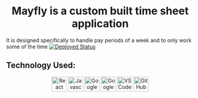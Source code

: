 <h1 align='center'>Mayfly is a custom built time sheet application</h1>
It is designed specifically to handle pay periods of a week and to only work some of the time
<a href="https://mayfly.asadillahunty.com">
	<img alt='Deployed Status' src='https://github.com/asa-dillahunty/Mayfly/workflows/firebase%20hosting%20merge/badge.svg'>
</a>
<h2 align='left'>Technology Used:</h2>
<p align='center'>
	<img margin=20px height=40px alt='React' src='https://img.shields.io/badge/React-20232A?style=for-the-badge&logo=react&logoColor=61DAFB'>
	<img margin=20px height=40px alt='Javascript' src='https://img.shields.io/badge/JavaScript-323330?style=for-the-badge&logo=javascript&logoColor=F7DF1E'>
	<img margin=20px height=40px alt='Google Cloud' src='https://img.shields.io/badge/Google_Cloud-4285F4?style=for-the-badge&logo=google-cloud&logoColor=white'>
	<img margin=20px height=40px alt='Google Firebase' src='https://img.shields.io/badge/firebase-ffca28?style=for-the-badge&logo=firebase&logoColor=black'>
	<img margin=20px height=40px alt='VSCode' src='https://img.shields.io/badge/VSCode-0078D4?style=for-the-badge&logo=visual%20studio%20code&logoColor=white'>
	<img margin=20px height=40px alt='GitHub' src='https://img.shields.io/badge/GitHub-100000?style=for-the-badge&logo=github&logoColor=white'>
</p>
